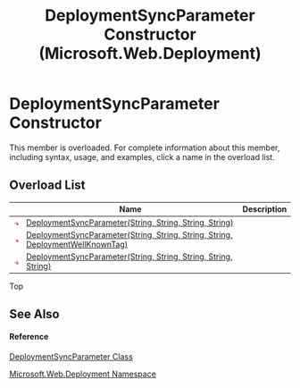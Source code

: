 ﻿---
title: DeploymentSyncParameter Constructor  (Microsoft.Web.Deployment)
TOCTitle: DeploymentSyncParameter Constructor
ms:assetid: Overload:Microsoft.Web.Deployment.DeploymentSyncParameter.#ctor
ms:mtpsurl: https://msdn.microsoft.com/en-us/library/microsoft.web.deployment.deploymentsyncparameter.deploymentsyncparameter(v=VS.90)
ms:contentKeyID: 22753984
ms.date: 05/02/2012
mtps_version: v=VS.90
f1_keywords:
- Microsoft.Web.Deployment.DeploymentSyncParameter.DeploymentSyncParameter
- Microsoft.Web.Deployment.DeploymentSyncParameter.#ctor
dev_langs:
- CSharp
- JScript
- VB
---

# DeploymentSyncParameter Constructor

This member is overloaded. For complete information about this member, including syntax, usage, and examples, click a name in the overload list.

## Overload List

<table>
<thead>
<tr class="header">
<th> </th>
<th>Name</th>
<th>Description</th>
</tr>
</thead>
<tbody>
<tr class="odd">
<td><img src="images/Dd565996.pubmethod(en-us,VS.90).gif" title="Public method" alt="Public method" /></td>
<td><a href="deploymentsyncparameter-constructor-string-string-string-string-microsoft-web-deployment.md">DeploymentSyncParameter(String, String, String, String)</a></td>
<td></td>
</tr>
<tr class="even">
<td><img src="images/Dd565996.pubmethod(en-us,VS.90).gif" title="Public method" alt="Public method" /></td>
<td><a href="deploymentsyncparameter-constructor-string-string-string-string-deploymentwellknowntag-microsoft-web-deployment.md">DeploymentSyncParameter(String, String, String, String, DeploymentWellKnownTag)</a></td>
<td></td>
</tr>
<tr class="odd">
<td><img src="images/Dd565996.pubmethod(en-us,VS.90).gif" title="Public method" alt="Public method" /></td>
<td><a href="deploymentsyncparameter-constructor-string-string-string-string-string-microsoft-web-deployment.md">DeploymentSyncParameter(String, String, String, String, String)</a></td>
<td></td>
</tr>
</tbody>
</table>


Top

## See Also

#### Reference

[DeploymentSyncParameter Class](deploymentsyncparameter-class-microsoft-web-deployment.md)

[Microsoft.Web.Deployment Namespace](microsoft-web-deployment-namespace.md)

